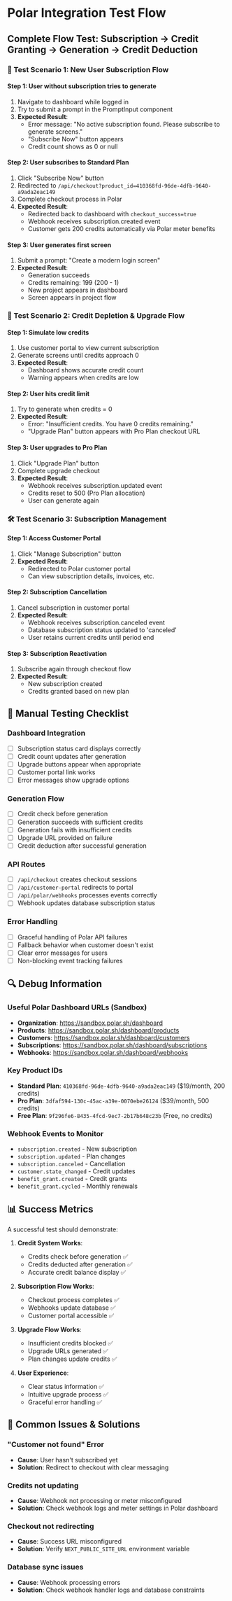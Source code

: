 # Polar Integration Test Flow

## Complete Flow Test: Subscription → Credit Granting → Generation → Credit Deduction

### 🚀 Test Scenario 1: New User Subscription Flow

#### Step 1: User without subscription tries to generate
1. Navigate to dashboard while logged in
2. Try to submit a prompt in the PromptInput component
3. **Expected Result**: 
   - Error message: "No active subscription found. Please subscribe to generate screens."
   - "Subscribe Now" button appears
   - Credit count shows as 0 or null

#### Step 2: User subscribes to Standard Plan
1. Click "Subscribe Now" button
2. Redirected to `/api/checkout?product_id=410368fd-96de-4dfb-9640-a9ada2eac149`
3. Complete checkout process in Polar
4. **Expected Result**:
   - Redirected back to dashboard with `checkout_success=true`
   - Webhook receives subscription.created event
   - Customer gets 200 credits automatically via Polar meter benefits

#### Step 3: User generates first screen
1. Submit a prompt: "Create a modern login screen"
2. **Expected Result**:
   - Generation succeeds
   - Credits remaining: 199 (200 - 1)
   - New project appears in dashboard
   - Screen appears in project flow

### 🔄 Test Scenario 2: Credit Depletion & Upgrade Flow

#### Step 1: Simulate low credits
1. Use customer portal to view current subscription
2. Generate screens until credits approach 0
3. **Expected Result**:
   - Dashboard shows accurate credit count
   - Warning appears when credits are low

#### Step 2: User hits credit limit
1. Try to generate when credits = 0
2. **Expected Result**:
   - Error: "Insufficient credits. You have 0 credits remaining."
   - "Upgrade Plan" button appears with Pro Plan checkout URL

#### Step 3: User upgrades to Pro Plan  
1. Click "Upgrade Plan" button
2. Complete upgrade checkout
3. **Expected Result**:
   - Webhook receives subscription.updated event
   - Credits reset to 500 (Pro Plan allocation)
   - User can generate again

### 🛠️ Test Scenario 3: Subscription Management

#### Step 1: Access Customer Portal
1. Click "Manage Subscription" button
2. **Expected Result**:
   - Redirected to Polar customer portal
   - Can view subscription details, invoices, etc.

#### Step 2: Subscription Cancellation
1. Cancel subscription in customer portal
2. **Expected Result**:
   - Webhook receives subscription.canceled event
   - Database subscription status updated to 'canceled'
   - User retains current credits until period end

#### Step 3: Subscription Reactivation
1. Subscribe again through checkout flow
2. **Expected Result**:
   - New subscription created
   - Credits granted based on new plan

## 🧪 Manual Testing Checklist

### Dashboard Integration
- [ ] Subscription status card displays correctly
- [ ] Credit count updates after generation
- [ ] Upgrade buttons appear when appropriate
- [ ] Customer portal link works
- [ ] Error messages show upgrade options

### Generation Flow
- [ ] Credit check before generation
- [ ] Generation succeeds with sufficient credits
- [ ] Generation fails with insufficient credits
- [ ] Upgrade URL provided on failure
- [ ] Credit deduction after successful generation

### API Routes
- [ ] `/api/checkout` creates checkout sessions
- [ ] `/api/customer-portal` redirects to portal
- [ ] `/api/polar/webhooks` processes events correctly
- [ ] Webhook updates database subscription status

### Error Handling
- [ ] Graceful handling of Polar API failures
- [ ] Fallback behavior when customer doesn't exist
- [ ] Clear error messages for users
- [ ] Non-blocking event tracking failures

## 🔍 Debug Information

### Useful Polar Dashboard URLs (Sandbox)
- **Organization**: https://sandbox.polar.sh/dashboard
- **Products**: https://sandbox.polar.sh/dashboard/products
- **Customers**: https://sandbox.polar.sh/dashboard/customers
- **Subscriptions**: https://sandbox.polar.sh/dashboard/subscriptions
- **Webhooks**: https://sandbox.polar.sh/dashboard/webhooks

### Key Product IDs
- **Standard Plan**: `410368fd-96de-4dfb-9640-a9ada2eac149` ($19/month, 200 credits) 
- **Pro Plan**: `3dfaf594-130c-45ac-a39e-0070ebe26124` ($39/month, 500 credits)
- **Free Plan**: `9f296fe6-8435-4fcd-9ec7-2b17b648c23b` (Free, no credits)

### Webhook Events to Monitor
- `subscription.created` - New subscription
- `subscription.updated` - Plan changes
- `subscription.canceled` - Cancellation
- `customer.state_changed` - Credit updates
- `benefit_grant.created` - Credit grants
- `benefit_grant.cycled` - Monthly renewals

## 📊 Success Metrics

A successful test should demonstrate:

1. **Credit System Works**:
   - Credits check before generation ✅
   - Credits deducted after generation ✅
   - Accurate credit balance display ✅

2. **Subscription Flow Works**:
   - Checkout process completes ✅
   - Webhooks update database ✅
   - Customer portal accessible ✅

3. **Upgrade Flow Works**:
   - Insufficient credits blocked ✅
   - Upgrade URLs generated ✅
   - Plan changes update credits ✅

4. **User Experience**:
   - Clear status information ✅
   - Intuitive upgrade process ✅
   - Graceful error handling ✅

## 🚨 Common Issues & Solutions

### "Customer not found" Error
- **Cause**: User hasn't subscribed yet
- **Solution**: Redirect to checkout with clear messaging

### Credits not updating
- **Cause**: Webhook not processing or meter misconfigured  
- **Solution**: Check webhook logs and meter settings in Polar dashboard

### Checkout not redirecting
- **Cause**: Success URL misconfigured
- **Solution**: Verify `NEXT_PUBLIC_SITE_URL` environment variable

### Database sync issues
- **Cause**: Webhook processing errors
- **Solution**: Check webhook handler logs and database constraints 